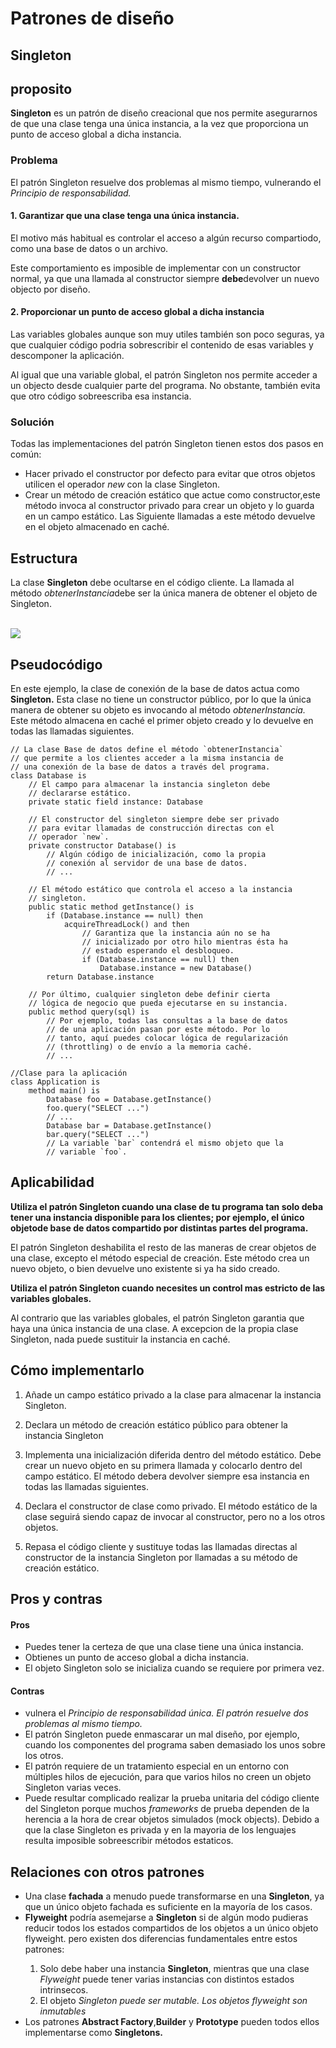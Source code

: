 <h1>Patrones de diseño</h1>

<h2>Singleton</h2>

## proposito

<p><b>Singleton</b> es un patrón de diseño creacional que nos permite asegurarnos de que una clase tenga una única instancia, a la vez que proporciona un punto de acceso global a dicha instancia.</p>

<h3>Problema</h3>

<p>El patrón Singleton resuelve dos problemas al mismo tiempo, vulnerando el <i>Principio de responsabilidad.</i></p>

<h4>1. Garantizar que una clase tenga una única instancia.</h4>

<p>El motivo más habitual es controlar el acceso a algún recurso compartiodo, como una base de datos o un archivo.</p>

<p>Este comportamiento es imposible de implementar con un constructor normal, ya que una llamada al constructor siempre <b>debe</b>devolver un nuevo objecto por diseño.</p>

<h4>2. Proporcionar un punto de acceso global a dicha instancia</h4>

<p>Las variables globales aunque son muy utiles también son poco seguras, ya que cualquier código podria sobrescribir el contenido de esas variables y descomponer la aplicación.</p>

<p>Al igual que una variable global, el patrón Singleton nos permite acceder a un objecto desde cualquier parte del programa. No obstante, también evita que otro código sobreescriba esa instancia.</p>

<h3>Solución</h3>
<p>Todas las implementaciones del patrón Singleton tienen estos dos pasos en común:</p>
<ul>
    <li>Hacer privado el constructor por defecto para evitar que otros objetos utilicen el operador <i>new</i> con la clase Singleton.</li>
    <li>Crear un método de creación estático que actue como constructor,este método invoca al constructor privado para crear un objeto y lo guarda en un campo estático. Las Siguiente llamadas a este método devuelve en el objeto almacenado en caché.</li>
</ul>

## Estructura

<p>La clase <b>Singleton</b> debe ocultarse en el código cliente. La llamada al método <i>obtenerInstancia</i>debe ser la única manera de obtener el objeto de Singleton.</p>
</br>
<img src = "https://refactoring.guru/images/patterns/diagrams/singleton/structure-es-indexed.png">

## Pseudocódigo

<p>En este ejemplo, la clase de conexión de la base de datos actua como <b>Singleton.</b> Esta clase no tiene un constructor público, por lo que la única manera de obtener su objeto es invocando al método <i>obtenerInstancia.</i> Este método almacena en caché el primer objeto creado y lo devuelve en todas las llamadas siguientes.</p>


    // La clase Base de datos define el método `obtenerInstancia`
    // que permite a los clientes acceder a la misma instancia de
    // una conexión de la base de datos a través del programa.
    class Database is
        // El campo para almacenar la instancia singleton debe
        // declararse estático.
        private static field instance: Database

        // El constructor del singleton siempre debe ser privado
        // para evitar llamadas de construcción directas con el
        // operador `new`.
        private constructor Database() is
            // Algún código de inicialización, como la propia
            // conexión al servidor de una base de datos.
            // ...

        // El método estático que controla el acceso a la instancia
        // singleton.
        public static method getInstance() is
            if (Database.instance == null) then
                acquireThreadLock() and then
                    // Garantiza que la instancia aún no se ha
                    // inicializado por otro hilo mientras ésta ha
                    // estado esperando el desbloqueo.
                    if (Database.instance == null) then
                        Database.instance = new Database()
            return Database.instance

        // Por último, cualquier singleton debe definir cierta
        // lógica de negocio que pueda ejecutarse en su instancia.
        public method query(sql) is
            // Por ejemplo, todas las consultas a la base de datos
            // de una aplicación pasan por este método. Por lo
            // tanto, aquí puedes colocar lógica de regularización
            // (throttling) o de envío a la memoria caché.
            // ...

    //Clase para la aplicación
    class Application is
        method main() is
            Database foo = Database.getInstance()
            foo.query("SELECT ...")
            // ...
            Database bar = Database.getInstance()
            bar.query("SELECT ...")
            // La variable `bar` contendrá el mismo objeto que la
            // variable `foo`.

## Aplicabilidad

<p><b>Utiliza el patrón Singleton cuando una clase de tu programa tan solo deba tener una instancia disponible para los clientes; por ejemplo, el único objetode base de datos compartido por distintas partes del programa.</b></p>

<p>El patrón Singleton deshabilita el resto de las maneras de crear objetos de una clase, excepto el método especial de creación. Este método crea un nuevo objeto, o bien devuelve uno existente si ya ha sido creado.</p>

<p><b>Utiliza el patrón Singleton cuando necesites un control mas estricto de las variables globales.</b></p>

<p>Al contrario que las variables globales, el patrón Singleton garantia que haya una única instancia de una clase. A excepcion de la propia clase Singleton, nada puede sustituir la instancia en caché.</p>

## Cómo implementarlo

<ol>
    <li>
        <p>Añade un campo estático privado a la clase para almacenar la instancia Singleton.</p>
    </li>
    <li>
        <p>Declara un método de creación estático público para obtener la instancia Singleton</p>
    </li>
    <li>
        <p>Implementa una inicialización diferida dentro del método estático. Debe crear un nuevo objeto en su primera llamada y colocarlo dentro del campo estático. El método debera devolver siempre esa instancia en todas las llamadas siguientes.</p>
    </li>
    <li>
        <p>Declara el constructor de clase como privado. El método estático de la clase seguirá siendo capaz de invocar al constructor, pero no a los otros objetos.</p>
    </li>
    <li>
        <p>Repasa el código cliente y sustituye todas las llamadas directas al constructor de la instancia Singleton por llamadas a su método de creación estático.</p>
    </li>
</ol>

## Pros y contras

<h4>Pros</h4>
<ul>
    <li>Puedes tener la certeza de que una clase tiene una única instancia.</li>
    <li>Obtienes un punto de acceso global a dicha instancia.</li>
    <li>El objeto Singleton solo se inicializa cuando se requiere por primera vez.</li>
</ul>
<h4>Contras</h4>
<ul>
    <li>vulnera el <i>Principio de responsabilidad única. El patrón resuelve dos problemas al mismo tiempo.</i></li>
    <li>El patrón Singleton puede enmascarar un mal diseño, por ejemplo, cuando los componentes del programa saben demasiado los unos sobre los otros.</li>
    <li>El patrón requiere de un tratamiento especial en un entorno con múltiples hilos de ejecución, para que varios hilos no creen un objeto Singleton varias veces.</li>
    <li>Puede resultar complicado realizar la prueba unitaria del código cliente del Singleton porque muchos <i>frameworks</i> de prueba dependen de la herencia a la hora de crear objetos simulados (mock objects). Debido a que la clase Singleton es privada y en la mayoria de los lenguajes resulta imposible sobreescribir métodos estaticos.</li>
</ul>
</div>

## Relaciones con otros patrones
<ul>
    <li>Una clase <b>fachada</b> a menudo puede transformarse en una <b>Singleton</b>, ya que un único objeto fachada es suficiente en la mayoría de los casos.</li>
    <li><b>Flyweight</b> podría asemejarse a <b>Singleton</b> si de algún modo pudieras reducir todos los estados compartidos de los objetos a un único objeto flyweight. pero existen dos diferencias fundamentales entre estos patrones:</li>
<ol>
    <li>Solo debe haber una instancia <b>Singleton</b>, mientras que una clase <i>Flyweight</i> puede tener varias instancias con distintos estados intrinsecos.</li>
    <li>El objeto <i>Singleton puede ser mutable. Los objetos flyweight son inmutables</i></li>
</ol>
    <li>Los patrones <b>Abstract Factory</b>,<b>Builder</b> y <b>Prototype</b> pueden todos ellos implementarse como <b>Singletons.</b></li>
</ul>


